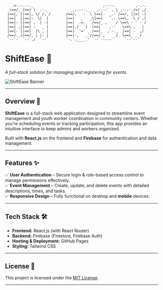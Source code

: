 ```
   .=-.-..-._                                ,----.         ,-.-. 
  /==/_ /==/ \  .-._          _,..---._   ,-.--` , \ ,--.-./=/ ,/ 
 |==|, ||==|, \/ /, /       /==/,   -  \ |==|-  _.-`/==/, ||=| -| 
 |==|  ||==|-  \|  |        |==|   _   _\|==|   `.-.\==\,  \ / ,| 
 |==|- ||==| ,  | -|        |==|  .=.   /==/_ ,    / \==\ - ' - / 
 |==| ,||==| -   _ |        |==|,|   | -|==|    .-'   \==\ ,   |  
 |==|- ||==|  /\ , |        |==|  '='   /==|_  ,`-._  |==| -  ,/  
 /==/. //==/, | |- |        |==|-,   _`//==/ ,     /  \==\  _ /   
 `--`-` `--`./  `--`        `-.`.____.' `--`-----``    `--`--'
```


# **ShiftEase** 🚀  
_A full-stack solution for managing and registering for events._

![ShiftEase Banner](https://github.com/wh1ter0seunm4skedX/my-github-pages-app/blob/main/src/assets/ShiftEase_banner.png?raw=true)  

---

## **Overview** 📌  

**ShiftEase** is a full-stack web application designed to streamline event management and youth worker coordination in community centers. Whether you're scheduling events or tracking participation, this app provides an intuitive interface to keep admins and workers organized.  

Built with **React.js** on the frontend and **Firebase** for authentication and data management.  

---

## **Features** ✨  

✅ **User Authentication** – Secure login & role-based access control to manage permissions effectively.  
✅ **Event Management** – Create, update, and delete events with detailed descriptions, times, and tasks.  
✅ **Responsive Design** – Fully functional on desktop and **mobile** devices.  

---

## **Tech Stack** 🛠  

- **Frontend:** React.js (with React Router)  
- **Backend:** Firebase (Firestore, Firebase Auth)  
- **Hosting & Deployment:** GitHub Pages  
- **Styling:** Tailwind CSS 

---

## **License** 📜  

This project is licensed under the [MIT License](LICENSE).  

---
